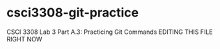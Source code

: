 # csci3308-git-practice
CSCI 3308 Lab 3 Part A.3: Practicing Git Commands
EDITING THIS FILE RIGHT NOW

